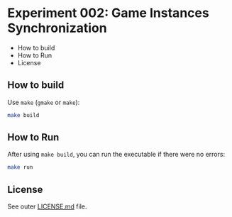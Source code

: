 # Experiment 002: Game Instances Synchronization

<!-- MarkdownTOC -->

- How to build
- How to Run
- License

<!-- /MarkdownTOC -->

## How to build

Use `make` (`gmake` or `make`):

```bash
make build
```

## How to Run

After using `make build`, you can run the executable if there were no errors:

```bash
make run
```

## License

See outer [LICENSE.md](../../LICENSE.md) file.
